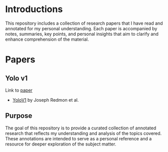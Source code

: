 # Introductions

This repository includes a collection of research papers that I have read and annotated for my personal understanding. Each paper is accompanied by notes, summaries, key points, and personal insights that aim to clarify and enhance comprehension of the material. 

# Papers

## Yolo v1
Link to [paper](https://arxiv.org/abs/1506.02640v1)
- [YoloV1](https://github.com/abdullahejazjanjua/annotated-papers/blob/main/YOLOv1.pdf) by Joseph Redmon et al.

## Purpose

The goal of this repository is to provide a curated collection of annotated research that reflects my understanding and analysis of the topics covered. These annotations are intended to serve as a personal reference and a resource for deeper exploration of the subject matter.
